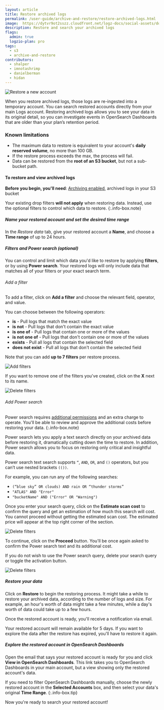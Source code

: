 ```yaml
---
layout: article
title: Restore archived logs
permalink: /user-guide/archive-and-restore/restore-archived-logs.html
image:  https://dytvr9ot2sszz.cloudfront.net/logz-docs/social-assets/docs-social.jpg
description: Restore and search your archived logs
flags:
  admin: true
  logzio-plan: pro
tags:
  - s3
  - archive-and-restore
contributors:
  - shalper
  - imnotashrimp
  - danielberman
  - hidan
---
```


![Restore a new account](https://dytvr9ot2sszz.cloudfront.net/logz-docs/archive-and-restore/restored-accounts-overview.png)

When you restore archived logs,
those logs are re-ingested into a temporary account. You can search restored accounts directly from your main Logs account.
Restoring archived logs allows you to see your data in its original detail,
so you can investigate events in OpenSearch Dashboards that are older than your plan’s retention period.


### Known limitations

* The maximum data to restore is equivalent to your account's **daily reserved volume**, no more than 100 GB.
* If the restore process exceeds the max, the process will fail.
* Data can be restored from the **root of an S3 bucket**, but not a sub-bucket path.

#### To restore and view archived logs

**Before you begin, you'll need**:
[Archiving enabled](https://app.logz.io/#/dashboard/tools/archive-and-restore),
archived logs in your S3 bucket

Your existing drop filters **will not apply** when restoring data. Instead, use the optional filters to control which data to restore.
{:.info-box.note}


<div class="tasklist">


##### Name your restored account and set the desired time range


In the _Restore data_ tab, give your restored account a **Name**, and choose a **Time range** of up to 24 hours.



<!-- ##### Make your preparations

There are a few things you need to check before you begin the process.

<!-- 1. Double-check your [Drop filters]({{site.baseurl}}/user-guide/accounts/drop-filters/) to make sure logs you need won't be filtered.

    If you're planning to restore logs that could be dropped by your drop-filters, you'll need to first make the necessary changes to your drop-filters before restoring. Otherwise the logs will just be dropped right after they are restored, and before   they reach your Logz.io account. 

2. The max data you can restore per restore process is equivalent to your account's daily **reserved volume**, and no more than 100 GB.
  
    If the limit is exceeded, the restore will **fail at the end of the process**.

    It's best to restore data for the smallest time frame, to ensure that the volume of data to be restored will not approach the max limit.
    {:.info-box.important} -->

##### Filters and Power search (optional)

You can control and limit which data you'd like to restore by applying **filters**, or by using **Power search**. Your restored logs will only include data that matches all of your filters or your exact search term.

###### Add a filter

To add a filter, click on **Add a filter** and choose the relevant field, operator, and value.

You can choose between the following operators:

* **is** - Pull logs that match the exact value
* **is not** - Pull logs that don't contain the exact value
* **is one of** - Pull logs that contain one or more of the values
* **is not one of** - Pull logs that don't contain one or more of the values
* **exists** - Pull all logs that contain the selected field
* **does not exist** - Pull all logs that don't contain the selected field

Note that you can add **up to 7 filters** per restore process. 

![Add filters](https://dytvr9ot2sszz.cloudfront.net/logz-docs/archive-and-restore/add-a-filter.png)

If you want to remove one of the filters you've created, click on the **X** next to its name.

![Delete filters](https://dytvr9ot2sszz.cloudfront.net/logz-docs/archive-and-restore/delete-filter.png)

###### Add Power search


Power search requires [additional permissions](/user-guide/archive-and-restore/set-s3-permissions.html#add-power-search-permissions) and an extra charge to operate. You'll be able to review and approve the additional costs before restoring your data.
{:.info-box.note}

Power search lets you apply a text search directly on your archived data before restoring it, dramatically cutting down the time to restore. In addition, Power search allows you to focus on restoring only critical and insightful data.

Power search text search supports  `“`, `AND`, `OR`, and `()` operators, but you can’t use nested brackets `(())`. 

For example, you can run any of the following searches:

* `(“blue sky” OR clouds) AND rain OR “thunder storms”`
* `"ATLAS" AND "Error"`
* `"bucketName" AND ("Error" OR "Warning")`

Once you enter your search query, click on the **Estimate scan cost** to confirm the query and get an estimation of how much this search will cost. You cannot proceed without getting the estimated scan cost. The estimated price will appear at the top right corner of the section.

![Delete filters](https://dytvr9ot2sszz.cloudfront.net/logz-docs/power-search/restore-estimate.png)

To continue, click on the **Proceed** button. You'll be once again asked to confirm the Power search text and its additional cost.

If you do not wish to use the Power search query, delete your search query or toggle the activation button.

![Delete filters](https://dytvr9ot2sszz.cloudfront.net/logz-docs/power-search/toggle-on-off.gif)



##### Restore your data


Click on **Restore** to begin the restoring process. It might take a while to restore your archived data, according to the number of logs and size. For example, an hour's worth of data might take a few minutes, while a day's worth of data could take up to a few hours.

Once the restored account is ready, you'll receive a notification via email. 

Your restored account will remain available for 5 days. If you want to explore the data after the restore has expired, you'll have to restore it again.

##### Explore the restored account in OpenSearch Dashboards

Open the email that says your restored account is ready for you and click **View in OpenSearch Dashboards**.
This link takes you to OpenSearch Dashboards in your main account, but a view showing only the restored account's data.


If you need to filter OpenSearch Dashboards manually, choose the newly restored account in the **Selected Accounts** box,
and then select your data's original **Time Range**.
{:.info-box.tip}

Now you're ready to search your restored account!

</div>

